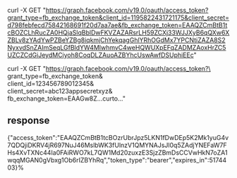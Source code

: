 curl -X GET "https://graph.facebook.com/v19.0/oauth/access_token?grant_type=fb_exchange_token&client_id=1195822431721175&client_secret=d798febfecd75842168691f20d7aa7ae&fb_exchange_token=EAAQZCmBtB1tcBOZCLhRucZA0HQjaSlqBblDwFKVZAZARsrLH59ZCXj33WJJXyB6qQXw6XZBLv8zYAdYwPZBeYZBg8iqkmjChYekqagGhlYRhOGdMx7YPCNtiZAZA8S2NyxvdSnZAImSeqLGfBldYW4MlwhmvC4weHQWUXpEFqZADMZAoxHrZC5UZCZCdGiJeydMCiyoh8CoqDLZAuoAZBYhcUswAwfDSUphiEEc"

curl -X GET "https://graph.facebook.com/v19.0/oauth/access_token?\
grant_type=fb_exchange_token&\
client_id=123456789012345&\
client_secret=abc123appsecretxyz&\
fb_exchange_token=EAAGw8Z...curto..."

## response

{"access_token":"EAAQZCmBtB1tcBOzrUbrJpz5LKN1fDwDEp5K2Mk1yuG4v7QDQjiDKRV4jR697NuJ46MslbWK3fUlnzV1QMYNAJsJl0q5ZAdjYNEFaW7FHs4XvTXNc44Ia0FAiRWO7kL7QW1Md20zuxzE3SjzZBmDsCCVwHkN7oZA1wqqMGAN0gVbxg1Ob6rIZBYhRq","token_type":"bearer","expires_in":5174403}%    